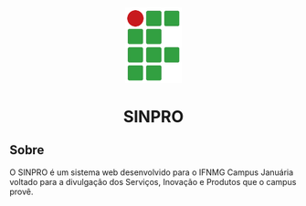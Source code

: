<p align="center"><img src="https://raw.githubusercontent.com/gabriel2m/portal-ifnmg/master/resources/img/ifnmg-logo.png" width="100"></p>
<h1 align="center">SINPRO</h1>

## Sobre

O SINPRO é um sistema web desenvolvido para o IFNMG Campus Januária voltado para a divulgação dos Serviços, Inovação e Produtos que o campus provê.
